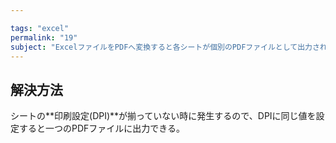 ```yaml
---

tags: "excel"
permalink: "19"
subject: "ExcelファイルをPDFへ変換すると各シートが個別のPDFファイルとして出力される問題"
---
```


## 解決方法

シートの**印刷設定(DPI)**が揃っていない時に発生するので、DPIに同じ値を設定すると一つのPDFファイルに出力できる。
